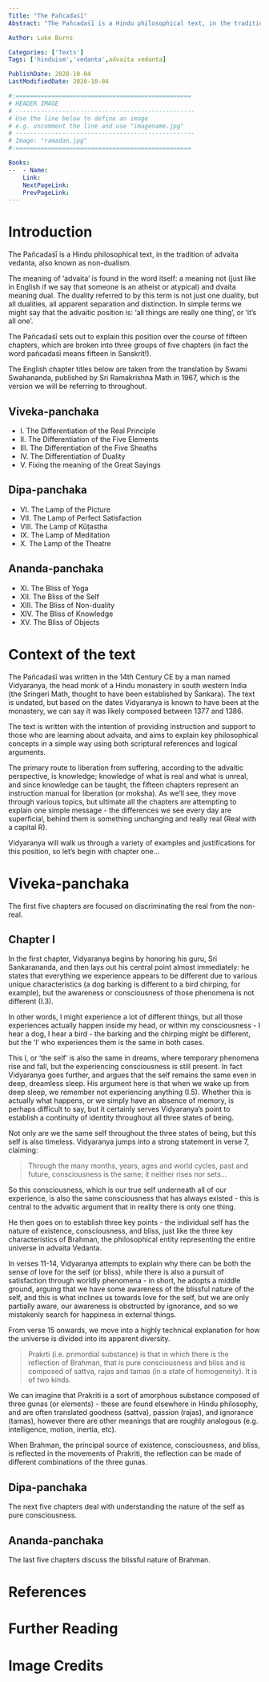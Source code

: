 ```yaml
---
Title: "The Pañcadaśī"
Abstract: "The Pañcadaśī is a Hindu philosophical text, in the tradition of advaita vedanta, also known as non-dualism."

Author: Luke Burns

Categories: ['Texts']
Tags: ['hinduism','vedanta',advaita vedanta]

PublishDate: 2020-10-04
LastModifiedDate: 2020-10-04

#:=================================================
# HEADER IMAGE
# --------------------------------------------------
# Use the line below to define an image
# e.g. uncomment the line and use "imagename.jpg"
# --------------------------------------------------
# Image: "ramadan.jpg"
#:=================================================

Books:
--  - Name: 
    Link: 
    NextPageLink:
    PrevPageLink:
---
```

# Introduction
The Pañcadaśī is a Hindu philosophical text, in the tradition of advaita vedanta, also known as non-dualism.

The meaning of ‘advaita’ is found in the word itself: a meaning not (just like in English if we say that someone is an atheist or atypical) and dvaita meaning dual. The duality referred to by this term is not just one duality, but all dualities, all apparent separation and distinction. In simple terms we might say that the advaitic position is: ‘all things are really one thing’, or ‘it’s all one’.

The Pañcadaśī sets out to explain this position over the course of fifteen chapters, which are broken into three groups of five chapters (in fact the word pañcadaśī means fifteen in Sanskrit!).

The English chapter titles below are taken from the translation by Swami Swahananda, published by Sri Ramakrishna Math in 1967, which is the version we will be referring to throughout.

## Viveka-panchaka
* I. The Differentiation of the Real Principle
* II. The Differentiation of the Five Elements
* III. The Differentiation of the Five Sheaths
* IV. The Differentiation of Duality
* V. Fixing the meaning of the Great Sayings

## Dipa-panchaka
* VI. The Lamp of the Picture
* VII. The Lamp of Perfect Satisfaction
* VIII. The Lamp of Kūṭastha
* IX. The Lamp of Meditation
* X. The Lamp of the Theatre

## Ananda-panchaka
* XI. The Bliss of Yoga
* XII. The Bliss of the Self
* XIII. The Bliss of Non-duality
* XIV. The Bliss of Knowledge
* XV. The Bliss of Objects

# Context of the text
The Pañcadaśī was written in the 14th Century CE by a man named Vidyaranya, the head monk of a Hindu monastery in south western India (the Sringeri Math, thought to have been established by Śankara). The text is undated, but based on the dates Vidyaranya is known to have been at the monastery, we can say it was likely composed between 1377 and 1386.

The text is written with the intention of providing instruction and support to those who are learning about advaita, and aims to explain key philosophical concepts in a simple way using both scriptural references and logical arguments.

The primary route to liberation from suffering, according to the advaitic perspective, is knowledge; knowledge of what is real and what is unreal, and since knowledge can be taught, the fifteen chapters represent an instruction manual for liberation (or moksha). As we’ll see, they move through various topics, but ultimate all the chapters are attempting to explain one simple message - the differences we see every day are superficial, behind them is something unchanging and really real (Real with a capital R).

Vidyaranya will walk us through a variety of examples and justifications for this position, so let’s begin with chapter one...

# Viveka-panchaka
The first five chapters are focused on discriminating the real from the non-real.

## Chapter I
In the first chapter, Vidyaranya begins by honoring his guru, Sri Sankarananda, and then lays out his central point almost immediately: he states that everything we experience appears to be different due to various unique characteristics (a dog barking is different to a bird chirping, for example), but the awareness or consciousness of those phenomena is not different (I.3).

In other words, I might experience a lot of different things, but all those experiences actually happen inside my head, or within my consciousness - I hear a dog, I hear a bird - the barking and the chirping might be different, but the ‘I’ who experiences them is the same in both cases.

This I, or ‘the self’ is also the same in dreams, where temporary phenomena rise and fall, but the experiencing consciousness is still present. In fact Vidyaranya goes further, and argues that the self remains the same even in deep, dreamless sleep. His argument here is that when we wake up from deep sleep, we remember not experiencing anything (I.5). Whether this is actually what happens, or we simply have an absence of memory, is perhaps difficult to say, but it certainly serves Vidyaranya’s point to establish a continuity of identity throughout all three states of being.

Not only are we the same self throughout the three states of being, but this self is also timeless. Vidyaranya jumps into a strong statement in verse 7, claiming:

>Through the many months, years, ages and world cycles, past and future, consciousness is the same; it neither rises nor sets…

So this consciousness, which is our true self underneath all of our experience, is also the same consciousness that has always existed - this is central to the advaitic argument that in reality there is only one thing.

He then goes on to establish three key points - the individual self has the nature of existence, consciousness, and bliss, just like the three key characteristics of Brahman, the philosophical entity representing the entire universe in advaita Vedanta.

In verses 11-14, Vidyaranya attempts to explain why there can be both the sense of love for the self (or bliss), while there is also a pursuit of satisfaction through worldly phenomena - in short, he adopts a middle ground, arguing that we have some awareness of the blissful nature of the self, and this is what inclines us towards love for the self, but we are only partially aware, our awareness is obstructed by ignorance, and so we mistakenly search for happiness in external things.

From verse 15 onwards, we move into a highly technical explanation for how the universe is divided into its apparent diversity.

>Prakrti (i.e. primordial substance) is that in which there is the reflection of Brahman, that is pure consciousness and bliss and is composed of sattva, rajas and tamas (in a state of homogeneity). It is of two kinds.

We can imagine that Prakriti is a sort of amorphous substance composed of three gunas (or elements) - these are found elsewhere in Hindu philosophy, and are often translated goodness (sattva), passion (rajas), and ignorance (tamas), however there are other meanings that are roughly analogous (e.g. intelligence, motion, inertia, etc).

When Brahman, the principal source of existence, consciousness, and bliss, is reflected in the movements of Prakriti, the reflection can be made of different combinations of the three gunas.

## Dipa-panchaka
The next five chapters deal with understanding the nature of the self as pure consciousness.

## Ananda-panchaka
The last five chapters discuss the blissful nature of Brahman.

# References

# Further Reading

# Image Credits
